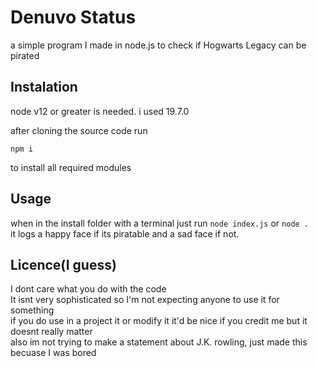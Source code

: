# Denuvo Status

a simple program I made in node.js to check if Hogwarts Legacy can be pirated

## Instalation

node v12 or greater is needed. i used 19.7.0

after cloning the source code run  
```
npm i
```
to install all required modules

## Usage

when in the install folder with a terminal just run `node index.js` or `node .`  
it logs a happy face if its piratable and a sad face if not.

## Licence(I guess)

I dont care what you do with the code  
It isnt very sophisticated so I'm not expecting anyone to use it for something  
if you do use in a project it or modify it it'd be nice if you credit me but it doesnt really matter  
also im not trying to make a statement about J.K. rowling, just made this becuase I was bored